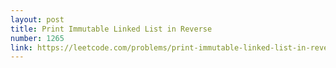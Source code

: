 ```yaml
---
layout: post
title: Print Immutable Linked List in Reverse
number: 1265
link: https://leetcode.com/problems/print-immutable-linked-list-in-reverse
---
```

